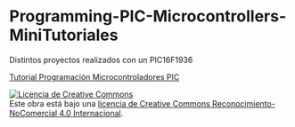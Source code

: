 # Programming-PIC-Microcontrollers-MiniTutoriales

Distintos proyectos realizados con un PIC16F1936

[Tutorial Programación Microcontroladores PIC](https://github.com/Borxo/Programming-PIC-Microcontrollers-MiniTutoriales/wiki)

<a rel="license" href="http://creativecommons.org/licenses/by-nc/4.0/"><img alt="Licencia de Creative Commons" style="border-width:0" src="https://i.creativecommons.org/l/by-nc/4.0/88x31.png" /></a><br />Este obra está bajo una <a rel="license" href="http://creativecommons.org/licenses/by-nc/4.0/">licencia de Creative Commons Reconocimiento-NoComercial 4.0 Internacional</a>.
